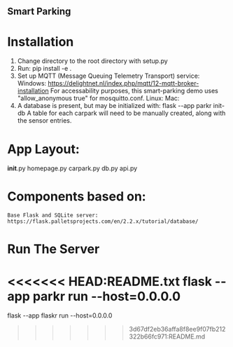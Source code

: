 ## Smart Parking
# Installation
1. Change directory to the root directory with setup.py
2. Run: pip install -e .
3. Set up MQTT (Message Queuing Telemetry Transport) service:
    Windows: https://delightnet.nl/index.php/mqtt/12-mqtt-broker-installation
    For accessability purposes, this smart-parking demo uses "allow_anonymous true" for mosquitto.conf.
    Linux:
    Mac:
4. A database is present, but may be initialized with:
    flask --app parkr init-db
A table for each carpark will need to be manually created, along with the sensor entries.

# App Layout:
__init__.py
homepage.py
carpark.py
db.py
api.py
    

# Components based on:
    Base Flask and SQLite server:
    https://flask.palletsprojects.com/en/2.2.x/tutorial/database/

# Run The Server
<<<<<<< HEAD:README.txt
flask --app parkr run --host=0.0.0.0
=======
flask --app flaskr run --host=0.0.0.0
>>>>>>> 3d67df2eb36affa8f8ee9f07fb212322b66fc971:README.md
